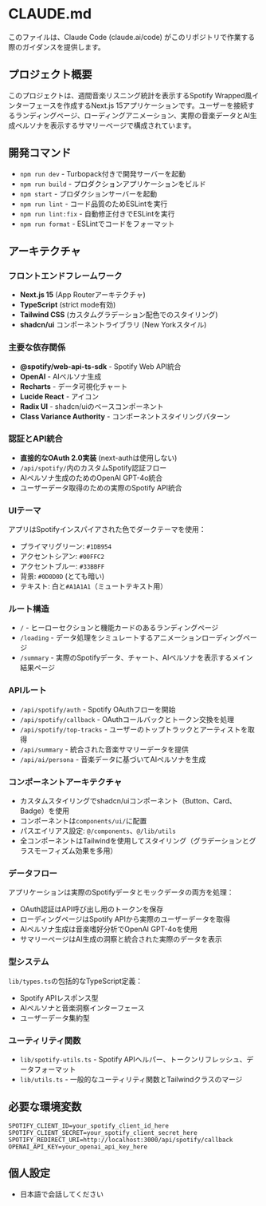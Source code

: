 # CLAUDE.md

このファイルは、Claude Code (claude.ai/code) がこのリポジトリで作業する際のガイダンスを提供します。

## プロジェクト概要

このプロジェクトは、週間音楽リスニング統計を表示するSpotify Wrapped風インターフェースを作成するNext.js 15アプリケーションです。ユーザーを接続するランディングページ、ローディングアニメーション、実際の音楽データとAI生成ペルソナを表示するサマリーページで構成されています。

## 開発コマンド

- `npm run dev` - Turbopack付きで開発サーバーを起動
- `npm run build` - プロダクションアプリケーションをビルド
- `npm start` - プロダクションサーバーを起動
- `npm run lint` - コード品質のためESLintを実行
- `npm run lint:fix` - 自動修正付きでESLintを実行
- `npm run format` - ESLintでコードをフォーマット

## アーキテクチャ

### フロントエンドフレームワーク
- **Next.js 15** (App Routerアーキテクチャ)
- **TypeScript** (strict mode有効)
- **Tailwind CSS** (カスタムグラデーション配色でのスタイリング)
- **shadcn/ui** コンポーネントライブラリ (New Yorkスタイル)

### 主要な依存関係
- **@spotify/web-api-ts-sdk** - Spotify Web API統合
- **OpenAI** - AIペルソナ生成
- **Recharts** - データ可視化チャート
- **Lucide React** - アイコン
- **Radix UI** - shadcn/uiのベースコンポーネント
- **Class Variance Authority** - コンポーネントスタイリングパターン

### 認証とAPI統合
- **直接的なOAuth 2.0実装** (next-authは使用しない)
- `/api/spotify/`内のカスタムSpotify認証フロー
- AIペルソナ生成のためのOpenAI GPT-4o統合
- ユーザーデータ取得のための実際のSpotify API統合

### UIテーマ
アプリはSpotifyインスパイアされた色でダークテーマを使用：
- プライマリグリーン: `#1DB954` 
- アクセントシアン: `#00FFC2`
- アクセントブルー: `#33BBFF`
- 背景: `#0D0D0D` (とても暗い)
- テキスト: 白と`#A1A1A1`（ミュートテキスト用）

### ルート構造
- `/` - ヒーローセクションと機能カードのあるランディングページ
- `/loading` - データ処理をシミュレートするアニメーションローディングページ
- `/summary` - 実際のSpotifyデータ、チャート、AIペルソナを表示するメイン結果ページ

### APIルート
- `/api/spotify/auth` - Spotify OAuthフローを開始
- `/api/spotify/callback` - OAuthコールバックとトークン交換を処理
- `/api/spotify/top-tracks` - ユーザーのトップトラックとアーティストを取得
- `/api/summary` - 統合された音楽サマリーデータを提供
- `/api/ai/persona` - 音楽データに基づいてAIペルソナを生成

### コンポーネントアーキテクチャ
- カスタムスタイリングでshadcn/uiコンポーネント（Button、Card、Badge）を使用
- コンポーネントは`components/ui/`に配置
- パスエイリアス設定: `@/components`、`@/lib/utils`
- 全コンポーネントはTailwindを使用してスタイリング（グラデーションとグラスモーフィズム効果を多用）

### データフロー
アプリケーションは実際のSpotifyデータとモックデータの両方を処理：
- OAuth認証はAPI呼び出し用のトークンを保存
- ローディングページはSpotify APIから実際のユーザーデータを取得
- AIペルソナ生成は音楽嗜好分析でOpenAI GPT-4oを使用
- サマリーページはAI生成の洞察と統合された実際のデータを表示

### 型システム
`lib/types.ts`の包括的なTypeScript定義：
- Spotify APIレスポンス型
- AIペルソナと音楽洞察インターフェース
- ユーザーデータ集約型

### ユーティリティ関数
- `lib/spotify-utils.ts` - Spotify APIヘルパー、トークンリフレッシュ、データフォーマット
- `lib/utils.ts` - 一般的なユーティリティ関数とTailwindクラスのマージ

## 必要な環境変数

```env
SPOTIFY_CLIENT_ID=your_spotify_client_id_here
SPOTIFY_CLIENT_SECRET=your_spotify_client_secret_here  
SPOTIFY_REDIRECT_URI=http://localhost:3000/api/spotify/callback
OPENAI_API_KEY=your_openai_api_key_here
```

## 個人設定
- 日本語で会話してください
